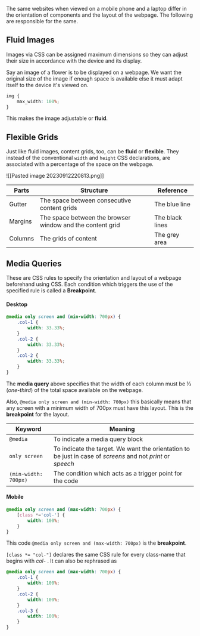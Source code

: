 The same websites when viewed on a mobile phone and a laptop differ in the orientation of components and the layout of the webpage. The following are responsible for the same.

## Fluid Images
Images via CSS can be assigned maximum dimensions so they can adjust their size in accordance with the device and its display. 

Say an image of a flower is to be displayed on a webpage. We want the original size of the image if enough space is available else it must adapt itself to the device it's viewed on.

```CSS
img {
	max_width: 100%;
}
```

This makes the image adjustable or **fluid**.

## Flexible Grids
Just like fluid images, content grids, too, can be **fluid** or **flexible**. They instead of the conventional `width` and `height` CSS declarations, are associated with a percentage of the space on the webpage.

![[Pasted image 20230912220813.png]]

| Parts | Structure | Reference |
|--|--|--|
| Gutter | The space between consecutive content grids | The blue line |
| Margins | The space between the browser window and the content grid | The black lines |
| Columns | The grids of content | The grey area |


## Media Queries
These are CSS rules to specify the orientation and layout of a webpage beforehand using CSS. Each condition which triggers the use of the specified rule is called a **Breakpoint**. 
#### Desktop

```CSS
@media only screen and (min-width: 700px) {
	.col-1 {
		width: 33.33%;
	}
	.col-2 {
		width: 33.33%;
	}
	.col-2 {
		width: 33.33%;
	}
}
```

The **media query** above specifies that the width of each column must be ⅓ (*one-third*) of the total space available on the webpage.

Also, `@media only screen and (min-width: 700px)` this basically means that any screen with a minimum width of 700px must have this layout.  This is the **breakpoint** for the layout.

| Keyword | Meaning |
|--|--|
| `@media` | To indicate a media query block |
| `only screen` | To indicate the target. We want the orientation to be just in case of *screens* and not *print* or *speech* |
| `(min-width: 700px)` | The condition which acts as a trigger point for the code |

#### Mobile

```CSS
@media only screen and (max-width: 700px) {
	[class *='col-'] {
		width: 100%;
	}
}
```

This code `@media only screen and (max-width: 700px)` is the **breakpoint**.

`[class *= "col-"]` declares the same CSS rule for every class-name that begins with *col-* . It can also be rephrased as

```CSS
@media only screen and (max-width: 700px) {
	.col-1 {
		width: 100%;
	}
	.col-2 {
		width: 100%;
	}
	.col-3 {
		width: 100%;
	}
}

```